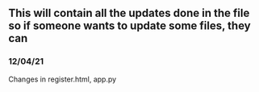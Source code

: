 ## This will contain all the updates done in the file so if someone wants to update some files, they can

### 12/04/21
Changes in register.html, app.py
